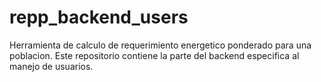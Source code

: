 # repp_backend_users

Herramienta de calculo de requerimiento energetico ponderado para una poblacion. Este repositorio contiene la parte del backend especifica al manejo de usuarios.